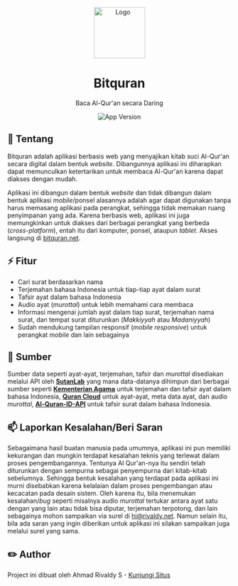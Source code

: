 <div align="center">
    <a href="https://bitquran.net" target="_blank">
        <img src="https://bitquran.net/logo192.png" alt="Logo" height="115" />
    </a>
</div>

<h1 align="center">Bitquran</h1>
<p align="center">Baca Al-Qur'an secara Daring</p>
<div align="center">
    <img src="https://img.shields.io/badge/Version-v1.1.2-green?style=for-the-badge" alt="App Version" />
</div>

## :memo: Tentang
Bitquran adalah aplikasi berbasis web yang menyajikan kitab suci Al-Qur'an secara digital dalam bentuk *website*. Dibangunnya aplikasi ini diharapkan dapat memunculkan ketertarikan untuk membaca Al-Qur'an karena dapat diakses dengan mudah.

Aplikasi ini dibangun dalam bentuk *website* dan tidak dibangun dalam bentuk aplikasi *mobile*/ponsel alasannya adalah agar dapat digunakan tanpa harus memasang aplikasi pada perangkat, sehingga tidak memakan ruang penyimpanan yang ada. Karena berbasis web, aplikasi ini juga memungkinkan untuk diakses dari berbagai perangkat yang berbeda (*cross-platform*), entah itu dari komputer, ponsel, ataupun *tablet*. Akses langsung di [bitquran.net](https://bitquran.net).

## :zap: Fitur
* Cari surat berdasarkan nama
* Terjemahan bahasa Indonesia untuk tiap-tiap ayat dalam surat
* Tafsir ayat dalam bahasa Indonesia
* Audio ayat (*murottal*) untuk lebih memahami cara membaca
* Informasi mengenai jumlah ayat dalam tiap surat, terjemahan nama surat, dan tempat surat diturunkan (*Makkiyyah* atau *Madaniyyah*)
* Sudah mendukung tampilan responsif (*mobile responsive*) untuk perangkat *mobile* dan lain sebagainya

## :book: Sumber
Sumber data seperti ayat-ayat, terjemahan, tafsir dan *murottal* disediakan melalui API oleh [**SutanLab**](https://github.com/sutanlab/quran-api) yang mana data-datanya dihimpun dari berbagai sumber seperti [**Kementerian Agama**](https://quran.kemenag.go.id/) untuk terjemahan dan tafsir ayat dalam bahasa Indonesia, [**Quran Cloud**](https://api.alquran.cloud/) untuk ayat-ayat, meta data ayat, dan audio *murottal*, [**Al-Quran-ID-API**](https://github.com/bachors/Al-Quran-ID-API) untuk tafsir surat dalam bahasa Indonesia.

## :mailbox: Laporkan Kesalahan/Beri Saran
Sebagaimana hasil buatan manusia pada umumnya, aplikasi ini pun memiliki kekurangan dan mungkin terdapat kesalahan teknis yang terlewat dalam proses pengembangannya. Tentunya Al Qur'an-nya itu sendiri telah diturunkan dengan sempurna sebagai penyempurna dari kitab-kitab sebelumnya. Sehingga bentuk kesalahan yang terdapat pada aplikasi ini murni disebabkan karena kelalaian dalam proses pengembangan atau kecacatan pada desain sistem. Oleh karena itu, bila menemukan kesalahan/*bug* seperti misalnya audio *murottal* tertukar antara ayat satu dengan yang lain atau tidak bisa diputar, terjemahan terpotong, dan lain sebagainya mohon sampaikan via surel di hi@rivaldy.net. Namun selain itu, bila ada saran yang ingin diberikan untuk aplikasi ini silakan sampaikan juga melalui surel yang sama.

## :pencil2: Author
Project ini dibuat oleh Ahmad Rivaldy S - <a href="https://rivaldy.net" target="_blank">Kunjungi Situs</a>
